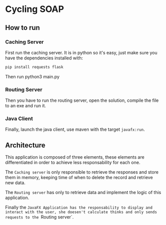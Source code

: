 # Cycling SOAP

## How to run

### Caching Server

First run the caching server.
It is in python so it's easy, just make sure you have the dependencies installed with:
```bash
pip install requests flask
```

Then run python3 main.py

### Routing Server

Then you have to run the routing server, open the solution, compile the file to an exe and run it.

### Java Client

Finally, launch the java client, use maven with the target `javafx:run`.

## Architecture

This application is composed of three elements, these elements are differentiated in order to achieve less responsability for each one.

The `Caching server` is only responsible to retrieve the responses and store them in memory, keeping time of when to delete the record and retrieve new data.

The `Routing server` has only to retrieve data and implement the logic of this application.

Finally the `JavaFX Application has the responsability to display and interact with the user, she doesen't calculate thinks and only sends requests to the `Routing server`.